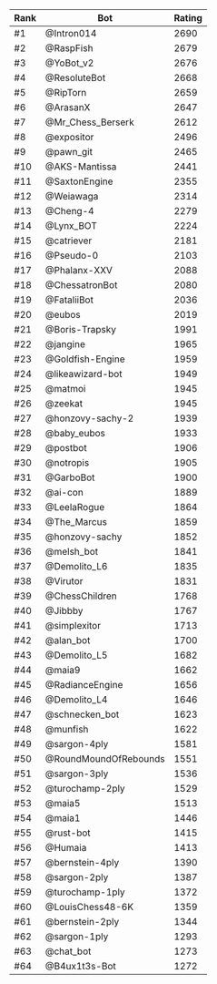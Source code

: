 Rank|Bot|Rating
---|---|---
#1|@Intron014|2690
#2|@RaspFish|2679
#3|@YoBot_v2|2676
#4|@ResoluteBot|2668
#5|@RipTorn|2659
#6|@ArasanX|2647
#7|@Mr_Chess_Berserk|2612
#8|@expositor|2496
#9|@pawn_git|2465
#10|@AKS-Mantissa|2441
#11|@SaxtonEngine|2355
#12|@Weiawaga|2314
#13|@Cheng-4|2279
#14|@Lynx_BOT|2224
#15|@catriever|2181
#16|@Pseudo-0|2103
#17|@Phalanx-XXV|2088
#18|@ChessatronBot|2080
#19|@FataliiBot|2036
#20|@eubos|2019
#21|@Boris-Trapsky|1991
#22|@jangine|1965
#23|@Goldfish-Engine|1959
#24|@likeawizard-bot|1949
#25|@matmoi|1945
#26|@zeekat|1945
#27|@honzovy-sachy-2|1939
#28|@baby_eubos|1933
#29|@postbot|1906
#30|@notropis|1905
#31|@GarboBot|1900
#32|@ai-con|1889
#33|@LeelaRogue|1864
#34|@The_Marcus|1859
#35|@honzovy-sachy|1852
#36|@melsh_bot|1841
#37|@Demolito_L6|1835
#38|@Virutor|1831
#39|@ChessChildren|1768
#40|@Jibbby|1767
#41|@simplexitor|1713
#42|@alan_bot|1700
#43|@Demolito_L5|1682
#44|@maia9|1662
#45|@RadianceEngine|1656
#46|@Demolito_L4|1646
#47|@schnecken_bot|1623
#48|@munfish|1622
#49|@sargon-4ply|1581
#50|@RoundMoundOfRebounds|1551
#51|@sargon-3ply|1536
#52|@turochamp-2ply|1529
#53|@maia5|1513
#54|@maia1|1446
#55|@rust-bot|1415
#56|@Humaia|1413
#57|@bernstein-4ply|1390
#58|@sargon-2ply|1387
#59|@turochamp-1ply|1372
#60|@LouisChess48-6K|1359
#61|@bernstein-2ply|1344
#62|@sargon-1ply|1293
#63|@chat_bot|1273
#64|@B4ux1t3s-Bot|1272
